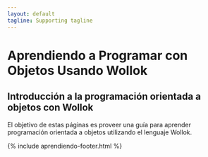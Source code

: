 ```yaml
---
layout: default
tagline: Supporting tagline
---
```


# Aprendiendo a Programar con Objetos Usando Wollok

## Introducción a la programación orientada a objetos con Wollok

El objetivo de estas páginas es proveer una guía para aprender programación orientada a objetos utilizando el lenguaje Wollok.

{% include aprendiendo-footer.html %}

